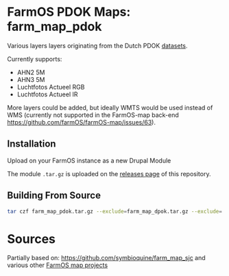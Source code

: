 # FarmOS PDOK Maps: farm_map_pdok

Various layers layers originating from the Dutch PDOK [datasets](https://www.pdok.nl/datasets).

Currently supports:
- AHN2 5M
- AHN3 5M
- Luchtfotos Actueel RGB
- Luchtfotos Actueel IR

More layers could be added, but ideally WMTS would be used instead of WMS
(currently not supported in the FarmOS-map back-end https://github.com/farmOS/farmOS-map/issues/63).

## Installation

Upload on your FarmOS instance as a new Drupal Module

The module `.tar.gz` is uploaded on the [releases page](https://github.com/Sidiox/farm_map_pdok/releases) of this repository.

## Building From Source

```bash
tar czf farm_map_pdok.tar.gz --exclude=farm_map_dpok.tar.gz --exclude=.git -C $(pwd)/../ farm_map_pdok
```


# Sources
Partially based on: https://github.com/symbioquine/farm_map_sjc
and various other [FarmOS map projects](https://farmos.org/development/projects/)